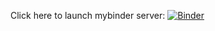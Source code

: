 Click here to launch mybinder server: [![Binder](https://mybinder.org/badge_logo.svg)](https://mybinder.org/v2/gh/benhills/HillsBinder_ESS431.git/master)
